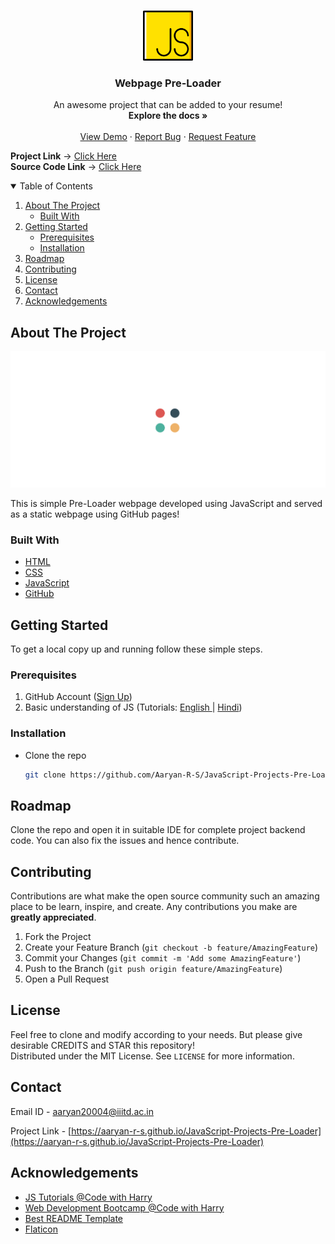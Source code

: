 <!-- PROJECT LOGO -->
<br />
<p align="center">
  <a href="https://aaryan-r-s.github.io/JavaScript-Projects-Pre-Loader">
    <img src="readme-images/logo.png" alt="Logo" width="80" height="80">
  </a>

  <h3 align="center"> Webpage Pre-Loader</h3>

  <p align="center">
    An awesome project that can be added to your resume!
    <br />
    <strong>Explore the docs »</strong>
    <br />
    <br />
    <a href="https://aaryan-r-s.github.io/JavaScript-Projects-Pre-Loader">View Demo</a>
    ·
    <a href="https://github.com/Aaryan-R-S/JavaScript-Projects-Pre-Loader/issues">Report Bug</a>
    ·
    <a href="https://github.com/Aaryan-R-S/JavaScript-Projects-Pre-Loader/issues">Request Feature</a>
    <br />
</p>

**Project Link** -> [Click Here](https://aaryan-r-s.github.io/JavaScript-Projects-Pre-Loader)
<br>
**Source Code Link** -> [Click Here](https://github.com/Aaryan-R-S/JavaScript-Projects-Pre-Loader)
<br>

<!-- TABLE OF CONTENTS -->
<details open="open">
  <summary>Table of Contents</summary>
  <ol>
    <li>
      <a href="#about-the-project">About The Project</a>
      <ul>
        <li><a href="#built-with">Built With</a></li>
      </ul>
    </li>
    <li>
      <a href="#getting-started">Getting Started</a>
      <ul>
        <li><a href="#prerequisites">Prerequisites</a></li>
        <li><a href="#installation">Installation</a></li>
      </ul>
    </li>
    <li><a href="#roadmap">Roadmap</a></li>
    <li><a href="#contributing">Contributing</a></li>
    <li><a href="#license">License</a></li>
    <li><a href="#contact">Contact</a></li>
    <li><a href="#acknowledgements">Acknowledgements</a></li>
  </ol>
</details>



<!-- ABOUT THE PROJECT -->
## About The Project

![Product Name Screen Shot][product-screenshot]

This is simple Pre-Loader webpage developed using JavaScript and served as a static webpage using GitHub pages!

### Built With

* [HTML](https://www.w3schools.com/html/)
* [CSS](https://www.w3schools.com/css/default.asp)
* [JavaScript](https://www.javascript.com/)
* [GitHub](https://github.com)



<!-- GETTING STARTED -->
## Getting Started

To get a local copy up and running follow these simple steps.

### Prerequisites

1. GitHub Account ([Sign Up](https://github.com))
2. Basic understanding of JS (Tutorials: [English ](https://www.youtube.com/playlist?list=PLRAV69dS1uWSxUIk5o3vQY2-_VKsOpXLD)| [Hindi](https://youtu.be/hKB-YGF14SY))


### Installation

- Clone the repo
   ```sh
   git clone https://github.com/Aaryan-R-S/JavaScript-Projects-Pre-Loader.git
   ```


<!-- ROADMAP -->
## Roadmap

Clone the repo and open it in suitable IDE for complete project backend code. You can also fix the issues and hence contribute.



<!-- CONTRIBUTING -->
## Contributing

Contributions are what make the open source community such an amazing place to be learn, inspire, and create. Any contributions you make are **greatly appreciated**.

1. Fork the Project
2. Create your Feature Branch (`git checkout -b feature/AmazingFeature`)
3. Commit your Changes (`git commit -m 'Add some AmazingFeature'`)
4. Push to the Branch (`git push origin feature/AmazingFeature`)
5. Open a Pull Request

<!-- LICENSE -->
## License

Feel free to clone and modify according to your needs. But please give desirable CREDITS and STAR this repository!<br> Distributed under the MIT License. See `LICENSE` for more information.


<!-- CONTACT -->
## Contact

Email ID - aaryan20004@iiitd.ac.in

Project Link - [https://aaryan-r-s.github.io/JavaScript-Projects-Pre-Loader](https://aaryan-r-s.github.io/JavaScript-Projects-Pre-Loader)


<!-- ACKNOWLEDGEMENTS -->
## Acknowledgements
* [JS Tutorials @Code with Harry](https://youtu.be/hKB-YGF14SY)
* [Web Development Bootcamp @Code with Harry](https://youtube.com/playlist?list=PLu0W_9lII9agiCUZYRsvtGTXdxkzPyItg)
* [Best README Template](https://github.com/othneildrew/Best-README-Template)
* [Flaticon](https://flaticon.com)


<!-- MARKDOWN LINKS & IMAGES -->
[product-screenshot]: readme-images/screenshot.png

